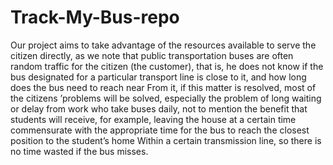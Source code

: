 # Track-My-Bus-repo
Our project aims to take advantage of the resources available to serve the citizen directly, as we note that public transportation buses are often random traffic for the citizen (the customer), that is, he does not know if the bus designated for a particular transport line is close to it, and how long does the bus need to reach near From it, if this matter is resolved, most of the citizens ’problems will be solved, especially the problem of long waiting or delay from work who take buses daily, not to mention the benefit that students will receive, for example, leaving the house at a certain time commensurate with the appropriate time for the bus to reach the closest position to the student’s home Within a certain transmission line, so there is no time wasted if the bus misses.
